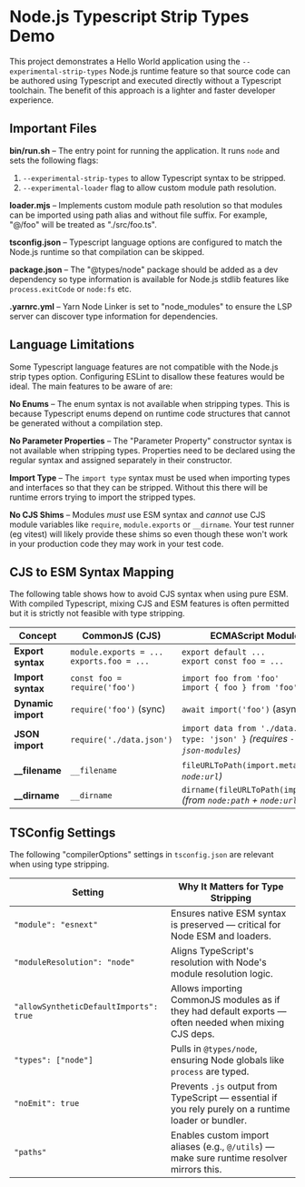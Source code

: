 # Node.js Typescript Strip Types Demo

This project demonstrates a Hello World application using the
`--experimental-strip-types` Node.js runtime feature so that source code can be
authored using Typescript and executed directly without a Typescript toolchain.
The benefit of this approach is a lighter and faster developer experience.


## Important Files

**bin/run.sh** – The entry point for running the application. It runs `node`
and sets the following flags:

1. `--experimental-strip-types` to allow Typescript syntax to be stripped.
2. `--experimental-loader` flag to allow custom module path resolution.

**loader.mjs** – Implements custom module path resolution so that modules can
be imported using path alias and without file suffix. For example, "@/foo" will
be treated as "./src/foo.ts".

**tsconfig.json** – Typescript language options are configured to match the
Node.js runtime so that compilation can be skipped.


**package.json** – The "@types/node" package should be added as a dev
dependency so type information is available for Node.js stdlib features like
`process.exitCode` or `node:fs` etc.

**.yarnrc.yml** – Yarn Node Linker is set to "node_modules" to ensure the LSP
server can discover type information for dependencies.


## Language Limitations

Some Typescript language features are not compatible with the Node.js strip
types option. Configuring ESLint to disallow these features would be ideal. The
main features to be aware of are:

**No Enums** – The enum syntax is not available when stripping types. This is
because Typescript enums depend on runtime code structures that cannot be
generated without a compilation step.

**No Parameter Properties** –  The "Parameter Property" constructor syntax is
not available when stripping types. Properties need to be declared using the
regular syntax and assigned separately in their constructor.

**Import Type** – The `import type` syntax must be used when importing types
and interfaces so that they can be stripped. Without this there will be runtime
errors trying to import the stripped types.

**No CJS Shims** – Modules _must_ use ESM syntax and _cannot_ use CJS module
variables like `require`, `module.exports` or `__dirname`. Your test runner
(eg vitest) will likely provide these shims so even though these won't work in
your production code they may work in your test code.

## CJS to ESM Syntax Mapping

The following table shows how to avoid CJS syntax when using pure ESM. With
compiled Typescript, mixing CJS and ESM features is often permitted but it is
strictly not feasible with type stripping.

| Concept            | CommonJS (CJS)                                | ECMAScript Modules (ESM)                                                                            |
| ------------------ | --------------------------------------------- | --------------------------------------------------------------------------------------------------- |
| **Export syntax**  | `module.exports = ...`<br>`exports.foo = ...` | `export default ...`<br>`export const foo = ...`                                                    |
| **Import syntax**  | `const foo = require('foo')`                  | `import foo from 'foo'`<br>`import { foo } from 'foo'`                                              |
| **Dynamic import** | `require('foo')` (sync)                       | `await import('foo')` (async)                                                                       |
| **JSON import**    | `require('./data.json')`                      | `import data from './data.json' assert { type: 'json' }` *(requires `--experimental-json-modules`)* |
| **\_\_filename**   | `__filename`                                  | `fileURLToPath(import.meta.url)` *(from `node:url`)*                                                |
| **\_\_dirname**    | `__dirname`                                   | `dirname(fileURLToPath(import.meta.url))` *(from `node:path` + `node:url`)*                         |


## TSConfig Settings

The following "compilerOptions" settings in `tsconfig.json` are relevant when
using type stripping.

| Setting                                | Why It Matters for Type Stripping                                                                     |
| -------------------------------------- | ----------------------------------------------------------------------------------------------------- |
| `"module": "esnext"`                   | Ensures native ESM syntax is preserved — critical for Node ESM and loaders.                           |
| `"moduleResolution": "node"`           | Aligns TypeScript's resolution with Node's module resolution logic.                                   |
| `"allowSyntheticDefaultImports": true` | Allows importing CommonJS modules as if they had default exports — often needed when mixing CJS deps. |
| `"types": ["node"]`                    | Pulls in `@types/node`, ensuring Node globals like `process` are typed.                               |
| `"noEmit": true`                       | Prevents `.js` output from TypeScript — essential if you rely purely on a runtime loader or bundler.  |
| `"paths"`                              | Enables custom import aliases (e.g., `@/utils`) — make sure runtime resolver mirrors this.            |

